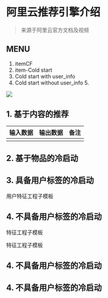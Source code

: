 # 阿里云推荐引擎介绍

> 来源于阿里云官方文档及视频

## MENU

1. itemCF
2. item-Cold start
3. Cold start with user_info
4. Cold start without user_info 5.

![](https://i.loli.net/2017/08/21/599acf25e2815.png)

## 1\. 基于内容的推荐

输入数据 | 输出数据 | 备注
---- | ---- | --
     |

## 2\. 基于物品的冷启动

## 3\. 具备用户标签的冷启动

用户特征工程子模板

## 4\. 不具备用户标签的冷启动

特征工程子模板

特征工程子模板

## 4\. 不具备用户标签的冷启动

## 4\. 不具备用户标签的冷启动
